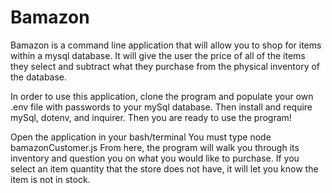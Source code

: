 # Bamazon

Bamazon is a command line application that will allow you to shop for items within a mysql database. It will give the user the price of all of the items they select and subtract what they purchase from the physical inventory of the database.

In order to use this application, clone the program and populate your own .env file with passwords to your mySql database. Then install and require mySql, dotenv, and inquirer. Then you are ready to use the program!

Open the application in your bash/terminal
You must type node bamazonCustomer.js
From here, the program will walk you through its inventory and question you on what you would like to purchase. If you select an item quantity that the store does not have, it will let you know the item is not in stock.